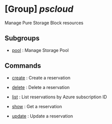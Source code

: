 # [Group] _pscloud_

Manage Pure Storage Block resources

## Subgroups

- [pool](/Commands/pscloud/pool/readme.md)
: Manage Storage Pool

## Commands

- [create](/Commands/pscloud/_create.md)
: Create a reservation

- [delete](/Commands/pscloud/_delete.md)
: Delete a reservation

- [list](/Commands/pscloud/_list.md)
: List reservations by Azure subscription ID

- [show](/Commands/pscloud/_show.md)
: Get a reservation

- [update](/Commands/pscloud/_update.md)
: Update a reservation
